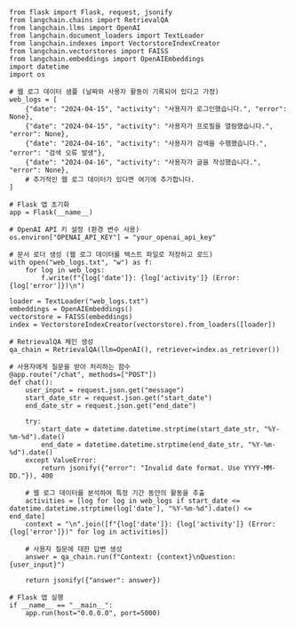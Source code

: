 <pre><code>

from flask import Flask, request, jsonify
from langchain.chains import RetrievalQA
from langchain.llms import OpenAI
from langchain.document_loaders import TextLoader
from langchain.indexes import VectorstoreIndexCreator
from langchain.vectorstores import FAISS
from langchain.embeddings import OpenAIEmbeddings
import datetime
import os

# 웹 로그 데이터 샘플 (날짜와 사용자 활동이 기록되어 있다고 가정)
web_logs = [
    {"date": "2024-04-15", "activity": "사용자가 로그인했습니다.", "error": None},
    {"date": "2024-04-15", "activity": "사용자가 프로필을 열람했습니다.", "error": None},
    {"date": "2024-04-16", "activity": "사용자가 검색을 수행했습니다.", "error": "검색 오류 발생"},
    {"date": "2024-04-16", "activity": "사용자가 글을 작성했습니다.", "error": None},
    # 추가적인 웹 로그 데이터가 있다면 여기에 추가합니다.
]

# Flask 앱 초기화
app = Flask(__name__)

# OpenAI API 키 설정 (환경 변수 사용)
os.environ["OPENAI_API_KEY"] = "your_openai_api_key"

# 문서 로더 생성 (웹 로그 데이터를 텍스트 파일로 저장하고 로드)
with open("web_logs.txt", "w") as f:
    for log in web_logs:
        f.write(f"{log['date']}: {log['activity']} (Error: {log['error']})\n")

loader = TextLoader("web_logs.txt")
embeddings = OpenAIEmbeddings()
vectorstore = FAISS(embeddings)
index = VectorstoreIndexCreator(vectorstore).from_loaders([loader])

# RetrievalQA 체인 생성
qa_chain = RetrievalQA(llm=OpenAI(), retriever=index.as_retriever())

# 사용자에게 질문을 받아 처리하는 함수
@app.route("/chat", methods=["POST"])
def chat():
    user_input = request.json.get("message")
    start_date_str = request.json.get("start_date")
    end_date_str = request.json.get("end_date")

    try:
        start_date = datetime.datetime.strptime(start_date_str, "%Y-%m-%d").date()
        end_date = datetime.datetime.strptime(end_date_str, "%Y-%m-%d").date()
    except ValueError:
        return jsonify({"error": "Invalid date format. Use YYYY-MM-DD."}), 400

    # 웹 로그 데이터를 분석하여 특정 기간 동안의 활동을 추출
    activities = [log for log in web_logs if start_date <= datetime.datetime.strptime(log['date'], "%Y-%m-%d").date() <= end_date]
    context = "\n".join([f"{log['date']}: {log['activity']} (Error: {log['error']})" for log in activities])

    # 사용자 질문에 대한 답변 생성
    answer = qa_chain.run(f"Context: {context}\nQuestion: {user_input}")

    return jsonify({"answer": answer})

# Flask 앱 실행
if __name__ == "__main__":
    app.run(host="0.0.0.0", port=5000)
</code></pre>
